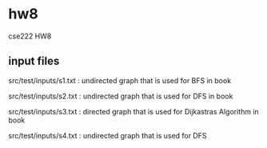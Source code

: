 # hw8
cse222 HW8

## input files

src/test/inputs/s1.txt : undirected graph that is used for BFS in book 

src/test/inputs/s2.txt : undirected graph that is used for DFS in book 

src/test/inputs/s3.txt : directed graph that is used for Dijkastras Algorithm in book

src/test/inputs/s4.txt : undirected graph that is used for DFS